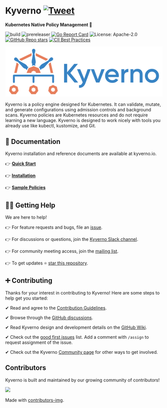 # Kyverno [![Tweet](https://img.shields.io/twitter/url/http/shields.io.svg?style=social)](https://twitter.com/intent/tweet?text=Kubernetes%20Native%20Policy%20Management.%20No%20new%20language%20required%21&url=https://github.com/kyverno/kyverno/&hashtags=kubernetes,devops)

**Kubernetes Native Policy Management 🎉**

![build](https://github.com/kyverno/kyverno/workflows/build/badge.svg)
![prereleaser](https://github.com/kyverno/kyverno/workflows/prereleaser/badge.svg)
[![Go Report Card](https://goreportcard.com/badge/github.com/kyverno/kyverno)](https://goreportcard.com/report/github.com/kyverno/kyverno)
![License: Apache-2.0](https://img.shields.io/github/license/kyverno/kyverno?color=blue)
[![GitHub Repo stars](https://img.shields.io/github/stars/kyverno/kyverno)](https://github.com/kyverno/kyverno/stargazers)
[![CII Best Practices](https://bestpractices.coreinfrastructure.org/projects/5327/badge)](https://bestpractices.coreinfrastructure.org/projects/5327)

<a href="https://kyverno.io" rel="kyverno.io">![logo](img/Kyverno_Horizontal.png)</a>

<p class="callout info" style="font-size: 100%;">
Kyverno is a policy engine designed for Kubernetes. It can validate, mutate, and generate configurations using admission controls and background scans. Kyverno policies are Kubernetes resources and do not require learning a new language. Kyverno is designed to work nicely with tools you already use like kubectl, kustomize, and Git.
</p>

## 📙 Documentation

Kyverno installation and reference documents are available at kyverno.io.

👉 **[Quick Start](https://kyverno.io/docs/introduction/#quick-start)**

👉 **[Installation](https://kyverno.io/docs/installation/)**

👉 **[Sample Policies](https://kyverno.io/policies/)**

## 🙋‍♂️ Getting Help

We are here to help!

👉 For feature requests and bugs, file an [issue](https://github.com/kyverno/kyverno/issues).

👉 For discussions or questions, join the [Kyverno Slack channel](https://slack.k8s.io/#kyverno).

👉 For community meeting access, join the [mailing list](https://groups.google.com/g/kyverno).

👉 To get updates ⭐️ [star this repository](https://github.com/kyverno/kyverno/stargazers).

## ➕ Contributing

Thanks for your interest in contributing to Kyverno! Here are some steps to help get you started:

✔ Read and agree to the [Contribution Guidelines](/CONTRIBUTING.md).

✔ Browse through the [GitHub discussions](https://github.com/kyverno/kyverno/discussions).

✔ Read Kyverno design and development details on the [GitHub Wiki](https://github.com/kyverno/kyverno/wiki).

✔ Check out the [good first issues](https://github.com/kyverno/kyverno/labels/good%20first%20issue) list. Add a comment with `/assign` to request assignment of the issue.

✔ Check out the Kyverno [Community page](https://kyverno.io/community/) for other ways to get involved.

## Contributors

Kyverno is built and maintained by our growing community of contributors!

<a href="https://github.com/kyverno/kyverno/graphs/contributors">
  <img src="https://contrib.rocks/image?repo=kyverno/kyverno" />
</a>

Made with [contributors-img](https://contrib.rocks).
